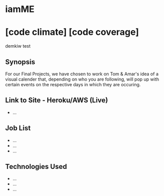 iamME
==================
[code climate] [code coverage]
==================
demkiw test

## Synopsis

For our Final Projects, we have chosen to work on Tom & Amar's idea of a visual calender that, depending on who you are following, will pop up with certain events on the respective days in which they are occuring.

## Link to Site - Heroku/AWS (Live)

- ...

## Job List

- ...
- ...
- ...

## Technologies Used

- ...
- ...
- ...


